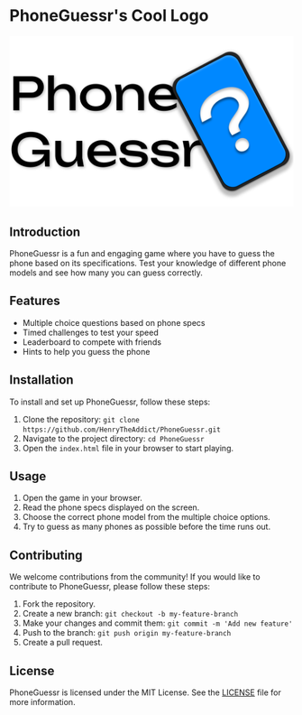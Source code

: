 # PhoneGuessr's Cool Logo

![PhoneGuessr Logo](assets/logos/fulllogo.png)

## Introduction
PhoneGuessr is a fun and engaging game where you have to guess the phone based on its specifications. Test your knowledge of different phone models and see how many you can guess correctly.

## Features
- Multiple choice questions based on phone specs
- Timed challenges to test your speed
- Leaderboard to compete with friends
- Hints to help you guess the phone

## Installation
To install and set up PhoneGuessr, follow these steps:
1. Clone the repository: `git clone https://github.com/HenryTheAddict/PhoneGuessr.git`
2. Navigate to the project directory: `cd PhoneGuessr`
3. Open the `index.html` file in your browser to start playing.

## Usage
1. Open the game in your browser.
2. Read the phone specs displayed on the screen.
3. Choose the correct phone model from the multiple choice options.
4. Try to guess as many phones as possible before the time runs out.

## Contributing
We welcome contributions from the community! If you would like to contribute to PhoneGuessr, please follow these steps:
1. Fork the repository.
2. Create a new branch: `git checkout -b my-feature-branch`
3. Make your changes and commit them: `git commit -m 'Add new feature'`
4. Push to the branch: `git push origin my-feature-branch`
5. Create a pull request.

## License
PhoneGuessr is licensed under the MIT License. See the [LICENSE](LICENSE) file for more information.
